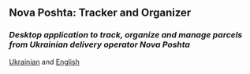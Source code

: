 ## Nova Poshta: Tracker and Organizer
### _Desktop application to track, organize and manage parcels from Ukrainian delivery operator Nova Poshta_

[Ukrainian](uk/help.md) and [English](en/help.md)